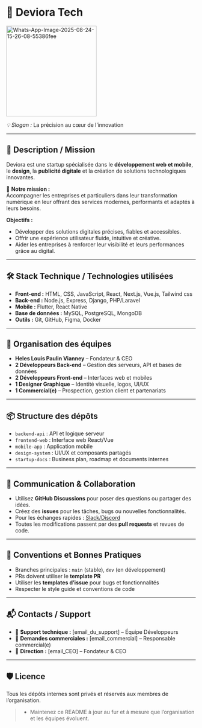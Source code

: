 # 🚀 Deviora Tech

<img hieght="240" width="240" src="https://i.ibb.co/5xgBG7rJ/Whats-App-Image-2025-08-24-15-26-08-55386fee.jpg" alt="Whats-App-Image-2025-08-24-15-26-08-55386fee" border="0">

*💡 Slogan :* La précision au cœur de l’innovation  

---

## 📖 Description / Mission

Deviora est une startup spécialisée dans le **développement web et mobile**, le **design**, la **publicité digitale** et la création de solutions technologiques innovantes.  

🎯 **Notre mission :**  
Accompagner les entreprises et particuliers dans leur transformation numérique en leur offrant des services modernes, performants et adaptés à leurs besoins.  

**Objectifs :**
- Développer des solutions digitales précises, fiables et accessibles.  
- Offrir une expérience utilisateur fluide, intuitive et créative.  
- Aider les entreprises à renforcer leur visibilité et leurs performances grâce au digital.  

---

## 🛠 Stack Technique / Technologies utilisées

- **Front-end :** HTML, CSS, JavaScript, React, Next.js, Vue.js, Tailwind css 
- **Back-end :** Node.js, Express, Django, PHP/Laravel  
- **Mobile :** Flutter, React Native  
- **Base de données :** MySQL, PostgreSQL, MongoDB  
- **Outils :** Git, GitHub, Figma, Docker 

---

## 👥 Organisation des équipes

- **Heles Louis Paulin Vianney** – Fondateur & CEO  
- **2 Développeurs Back-end** – Gestion des serveurs, API et bases de données  
- **2 Développeurs Front-end** – Interfaces web et mobiles  
- **1 Designer Graphique** – Identité visuelle, logos, UI/UX  
- **1 Commercial(e)** – Prospection, gestion client et partenariats  

---

## 📦 Structure des dépôts

- `backend-api` : API et logique serveur  
- `frontend-web` : Interface web React/Vue  
- `mobile-app` : Application mobile  
- `design-system` : UI/UX et composants partagés  
- `startup-docs` : Business plan, roadmap et documents internes  

---

## 💬 Communication & Collaboration

- Utilisez **GitHub Discussions** pour poser des questions ou partager des idées.
- Créez des **issues** pour les tâches, bugs ou nouvelles fonctionnalités.
- Pour les échanges rapides : [Slack/Discord](lien_vers_le_slack_discord)
- Toutes les modifications passent par des **pull requests** et revues de code.

---

## 📝 Conventions et Bonnes Pratiques

- Branches principales : `main` (stable), `dev` (en développement)
- PRs doivent utiliser le **template PR**
- Utiliser les **templates d’issue** pour bugs et fonctionnalités
- Respecter le style guide et conventions de code

---

## 📬 Contacts / Support

- 📩 **Support technique :** [email_du_support] – Équipe Développeurs  
- 📩 **Demandes commerciales :** [email_commercial] – Responsable commercial(e)  
- 📩 **Direction :** [email_CEO] – Fondateur & CEO  

---

## 🛡️ Licence

Tous les dépôts internes sont privés et réservés aux membres de l’organisation.


> - Maintenez ce README à jour au fur et à mesure que l’organisation et les équipes évoluent.
